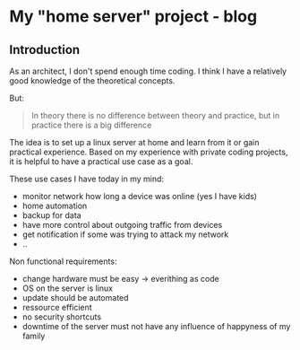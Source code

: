 # My "home server" project - blog

## Introduction

As an architect, I don't spend enough time coding. I think I have a relatively good knowledge of the theoretical concepts.

But:

> In theory there is no difference between theory and practice, but in practice there is a big difference

The idea is to set up a linux server at home and learn from it or gain practical experience.
Based on my experience with private coding projects, it is helpful to have a practical use case as a goal.

These use cases I have today in my mind:

* monitor network how long a device was online (yes I have kids)
* home automation
* backup for data 
* have more control about outgoing traffic from devices
* get notification if some was trying to attack my network
* ..

Non functional requirements:

* change hardware must be easy -> everithing as code 
* OS on the server is linux
* update should be automated
* ressource efficient
* no security shortcuts
* downtime of the server must not have any influence of happyness of my family 

